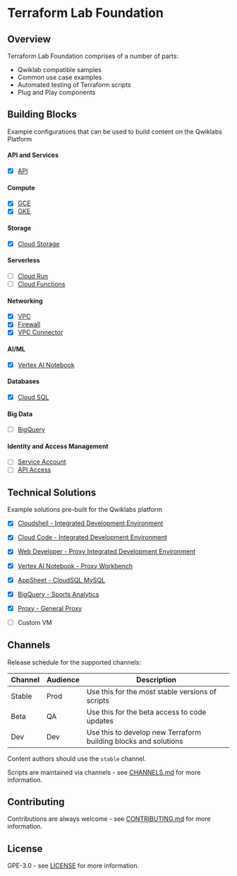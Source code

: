 # Terraform Lab Foundation

## Overview

Terraform Lab Foundation comprises of a number of parts:

* Qwiklab compatible samples
* Common use case examples 
* Automated testing of Terraform scripts
* Plug and Play components

## Building Blocks 
Example configurations that can be used to build content on the Qwiklabs Platform

#### API and Services
- [x] [API](https://github.com/CloudVLab/terraform-lab-foundation/blob/main/basics/api_service/README.md)

#### Compute
- [x] [GCE](https://github.com/CloudVLab/terraform-lab-foundation/blob/main/basics/gce_instance/README.md)
- [x] [GKE](https://github.com/CloudVLab/terraform-lab-foundation/blob/main/basics/gke_cluster/README.md)

#### Storage
- [x] [Cloud Storage](https://github.com/CloudVLab/terraform-lab-foundation/blob/main/basics/gcs_bucket/README.md)

#### Serverless
- [ ] [Cloud Run](https://github.com/CloudVLab/terraform-lab-foundation/blob/main/basics/cloud_run/README.md)
- [ ] [Cloud Functions](https://github.com/CloudVLab/terraform-lab-foundation/blob/main/basics/cloud_functions/README.md)

#### Networking
- [x] [VPC](https://github.com/CloudVLab/terraform-lab-foundation/blob/main/basics/vpc_network/README.md)
- [x] [Firewall](https://github.com/CloudVLab/terraform-lab-foundation/blob/main/basics/vpc_firewall/README.md)
- [x] [VPC Connector](https://github.com/CloudVLab/terraform-lab-foundation/blob/main/basics/vpc_connector/README.md)

#### AI/ML
- [x] [Vertex AI Notebook](https://github.com/CloudVLab/terraform-lab-foundation/blob/main/basics/vai_notebook/README.md)

#### Databases 
- [x] [Cloud SQL](https://github.com/CloudVLab/terraform-lab-foundation/blob/main/basics/cloudsql/README.md)

#### Big Data 
- [ ] [BigQuery](https://github.com/CloudVLab/terraform-lab-foundation/blob/main/basics/bigquery_data/README.md)

#### Identity and Access Management
- [ ] [Service Account](https://github.com/CloudVLab/terraform-lab-foundation/blob/main/basics/service_account/README.md)
- [ ] [API Access](https://github.com/CloudVLab/terraform-lab-foundation/blob/main/basics/api_access/README.md)

## Technical Solutions

Example solutions pre-built for the Qwiklabs platform

- [x] [Cloudshell - Integrated Development Environment](https://github.com/CloudVLab/terraform-lab-foundation/blob/main/solutions/ide_cloudshell/README.md)
- [x] [Cloud Code - Integrated Development Environment](https://github.com/CloudVLab/terraform-lab-foundation/blob/main/solutions/ide_cloud_code/README.md)
- [x] [Web Developer - Proxy Integrated Development Environment](https://github.com/CloudVLab/terraform-lab-foundation/blob/main/solutions/ide_web/README.md)
- [x] [Vertex AI Notebook - Proxy Workbench](https://github.com/CloudVLab/terraform-lab-foundation/blob/main/solutions/proxy_vertex_workbench/README.md)
- [x] [AppSheet - CloudSQL MySQL](https://github.com/CloudVLab/terraform-lab-foundation/blob/main/solutions/appsheet_cloudsql/README.md)
- [x] [BigQuery - Sports Analytics](https://github.com/CloudVLab/terraform-lab-foundation/blob/main/solutions/bigquery_soccer/README.md)
- [x] [Proxy - General Proxy](https://github.com/CloudVLab/terraform-lab-foundation/blob/main/solutions/lab_proxy/README.md)
- [ ] Custom VM


## Channels

Release schedule for the supported channels:

| Channel | Audience | Description |
|---------|----------|-------------|
| Stable  | Prod     | Use this for the most stable versions of scripts |
| Beta    | QA       | Use this for the beta access to code updates |
| Dev     | Dev      | Use this to develop new Terraform building blocks and solutions | 

Content authors should use the `stable` channel.

Scripts are maintained via channels - see [CHANNELS.md](https://github.com/CloudVLab/terraform-lab-foundation/blob/main/CHANNELS.md) for more information.

## Contributing

Contributions are always welcome - see [CONTRIBUTING.md](https://github.com/CloudVLab/terraform-lab-foundation/blob/main/CONTRIBUTING.md) for more information.

## License

GPE-3.0 - see [LICENSE](https://github.com/CloudVLab/terraform-lab-foundation/blob/main/LICENSE) for more information.
